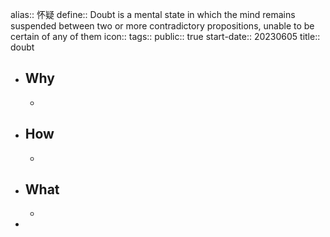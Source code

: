alias:: 怀疑
define:: Doubt is a mental state in which the mind remains suspended between two or more contradictory propositions, unable to be certain of any of them
icon:: 
tags:: 
public:: true
start-date:: 20230605
title:: doubt

- ## Why
  -
- ## How
  -
- ## What
  -
-